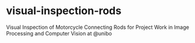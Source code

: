 # visual-inspection-rods
Visual Inspection of Motorcycle Connecting Rods for Project Work in Image Processing and Computer Vision at @unibo
